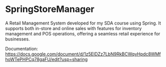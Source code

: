 # SpringStoreManager
A Retail Management System developed for my SDA course using Spring. It supports both in-store and online sales with features for inventory management and POS operations, offering a seamless retail experience for businesses.

Documentation:
https://docs.google.com/document/d/1z5ElDZz7LbN9RkBCWqyHpdc8WMfhoWTePHPCq78gaFU/edit?usp=sharing
